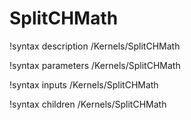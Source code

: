 <!-- MOOSE Documentation Stub: Remove this when content is added. -->

# SplitCHMath

!syntax description /Kernels/SplitCHMath

!syntax parameters /Kernels/SplitCHMath

!syntax inputs /Kernels/SplitCHMath

!syntax children /Kernels/SplitCHMath
